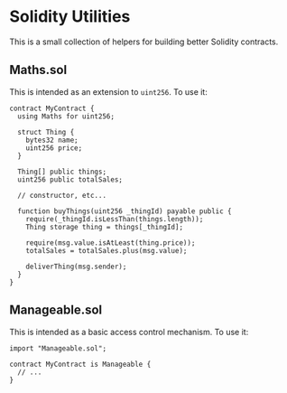 # Solidity Utilities

This is a small collection of helpers for building better Solidity contracts.

## Maths.sol

This is intended as an extension to `uint256`. To use it:

```
contract MyContract {
  using Maths for uint256;

  struct Thing {
    bytes32 name;
    uint256 price;
  }

  Thing[] public things;
  uint256 public totalSales;

  // constructor, etc...

  function buyThings(uint256 _thingId) payable public {
    require(_thingId.isLessThan(things.length));
    Thing storage thing = things[_thingId];

    require(msg.value.isAtLeast(thing.price));
    totalSales = totalSales.plus(msg.value);

    deliverThing(msg.sender);
  }
}
```

## Manageable.sol

This is intended as a basic access control mechanism. To use it:

```
import "Manageable.sol";

contract MyContract is Manageable {
  // ...
}
```
